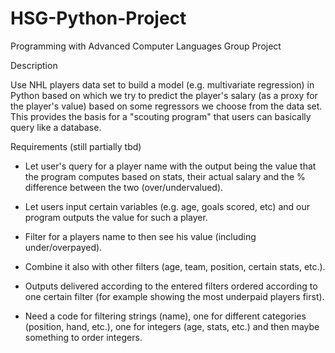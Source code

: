 # HSG-Python-Project
Programming with Advanced Computer Languages Group Project

Description

Use NHL players data set to build a model (e.g. multivariate regression) in Python based on which we try to predict the player's salary (as a proxy for the player's value) based on some regressors we choose from the data set. This provides the basis for a "scouting program" that users can basically query like a database.

Requirements (still partially tbd)

- Let user's query for a player name with the output being the value that the program computes based on stats, their actual salary and the % difference between the two (over/undervalued).

- Let users input certain variables (e.g. age, goals scored, etc) and our program outputs the value for such a player. 

- Filter for a players name to then see his value (including under/overpayed). 

- Combine it also with other filters (age, team, position, certain stats, etc.).

- Outputs delivered according to the entered filters ordered according to one certain filter (for example showing the most underpaid players first).

- Need a code for filtering strings (name), one for different categories (position, hand, etc.), one for integers (age, stats, etc.) and then maybe something to order integers.